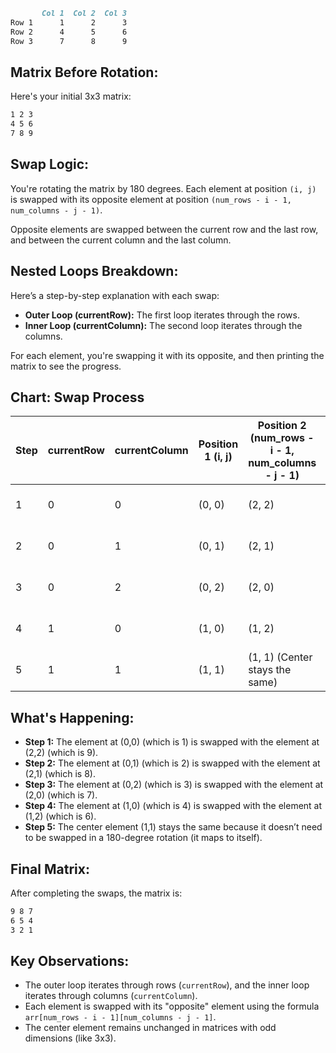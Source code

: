 ```markdown
       Col 1  Col 2  Col 3
Row 1      1      2      3
Row 2      4      5      6
Row 3      7      8      9
```

## Matrix Before Rotation:
Here's your initial 3x3 matrix:

```markdown
1 2 3
4 5 6
7 8 9
```


## Swap Logic:
You're rotating the matrix by 180 degrees. Each element at position `(i, j)` is swapped with its opposite element at position `(num_rows - i - 1, num_columns - j - 1)`.

Opposite elements are swapped between the current row and the last row, and between the current column and the last column.

## Nested Loops Breakdown:
Here’s a step-by-step explanation with each swap:

- **Outer Loop (currentRow):** The first loop iterates through the rows.
- **Inner Loop (currentColumn):** The second loop iterates through the columns.

For each element, you're swapping it with its opposite, and then printing the matrix to see the progress.

## Chart: Swap Process

| Step | currentRow | currentColumn | Position 1 (i, j) | Position 2 (num_rows - i - 1, num_columns - j - 1) | Swap Values | Matrix After Swap |
|------|------------|---------------|-------------------|----------------------------------------------------|--------------|------------------|
| 1    | 0          | 0             | (0, 0)            | (2, 2)                                            | 1 ↔ 9        | 9 2 3 <br> 4 5 6 <br> 7 8 1 |
| 2    | 0          | 1             | (0, 1)            | (2, 1)                                            | 2 ↔ 8        | 9 8 3 <br> 4 5 6 <br> 7 2 1 |
| 3    | 0          | 2             | (0, 2)            | (2, 0)                                            | 3 ↔ 7        | 9 8 7 <br> 4 5 6 <br> 3 2 1 |
| 4    | 1          | 0             | (1, 0)            | (1, 2)                                            | 4 ↔ 6        | 9 8 7 <br> 6 5 4 <br> 3 2 1 |
| 5    | 1          | 1             | (1, 1)            | (1, 1) (Center stays the same)                    | 5 ↔ 5        | 9 8 7 <br> 6 5 4 <br> 3 2 1 |

## What's Happening:

- **Step 1:** The element at (0,0) (which is 1) is swapped with the element at (2,2) (which is 9).
- **Step 2:** The element at (0,1) (which is 2) is swapped with the element at (2,1) (which is 8).
- **Step 3:** The element at (0,2) (which is 3) is swapped with the element at (2,0) (which is 7).
- **Step 4:** The element at (1,0) (which is 4) is swapped with the element at (1,2) (which is 6).
- **Step 5:** The center element (1,1) stays the same because it doesn’t need to be swapped in a 180-degree rotation (it maps to itself).

## Final Matrix:
After completing the swaps, the matrix is:

```markdown
9 8 7
6 5 4
3 2 1
```


## Key Observations:
- The outer loop iterates through rows (`currentRow`), and the inner loop iterates through columns (`currentColumn`).
- Each element is swapped with its "opposite" element using the formula `arr[num_rows - i - 1][num_columns - j - 1]`.
- The center element remains unchanged in matrices with odd dimensions (like 3x3).
